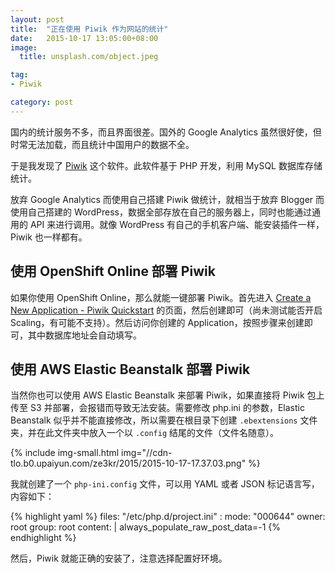 ```yaml
---
layout: post
title:  "正在使用 Piwik 作为网站的统计"
date:   2015-10-17 13:05:00+08:00
image:
  title: unsplash.com/object.jpeg

tag: 
- Piwik

category: post
---
```


国内的统计服务不多，而且界面很差。国外的 Google Analytics 虽然很好使，但时常无法加载，而且统计中国用户的数据不全。

于是我发现了 [Piwik](https://piwik.org) 这个软件。此软件基于 PHP 开发，利用 MySQL 数据库存储统计。

放弃 Google Analytics 而使用自己搭建 Piwik 做统计，就相当于放弃 Blogger 而使用自己搭建的 WordPress，数据全部存放在自己的服务器上，同时也能通过通用的 API 来进行调用。就像 WordPress 有自己的手机客户端、能安装插件一样，Piwik 也一样都有。

## 使用 OpenShift Online 部署 Piwik

如果你使用 OpenShift Online，那么就能一键部署 Piwik。首先进入 [Create a New Application - Piwik Quickstart](https://openshift.redhat.com/app/console/application_type/quickstart!3) 的页面，然后创建即可（尚未测试能否开启 Scaling，有可能不支持）。然后访问你创建的 Application，按照步骤来创建即可，其中数据库地址会自动填写。

## 使用 AWS Elastic Beanstalk 部署 Piwik

当然你也可以使用 AWS Elastic Beanstalk 来部署 Piwik，如果直接将 Piwik 包上传至 S3 并部署，会报错而导致无法安装。需要修改 php.ini 的参数，Elastic Beanstalk 似乎并不能直接修改，所以需要在根目录下创建 `.ebextensions` 文件夹，并在此文件夹中放入一个以 `.config` 结尾的文件（文件名随意）。

{% include img-small.html img="//cdn-tlo.b0.upaiyun.com/ze3kr/2015/2015-10-17-17.37.03.png" %}

我就创建了一个 `php-ini.config` 文件，可以用 YAML 或者 JSON 标记语言写，内容如下：

{% highlight yaml %}
files:
  "/etc/php.d/project.ini" :
    mode: "000644"
    owner: root
    group: root
    content: |
      always_populate_raw_post_data=-1
{% endhighlight %}

然后，Piwik 就能正确的安装了，注意选择配置好环境。
